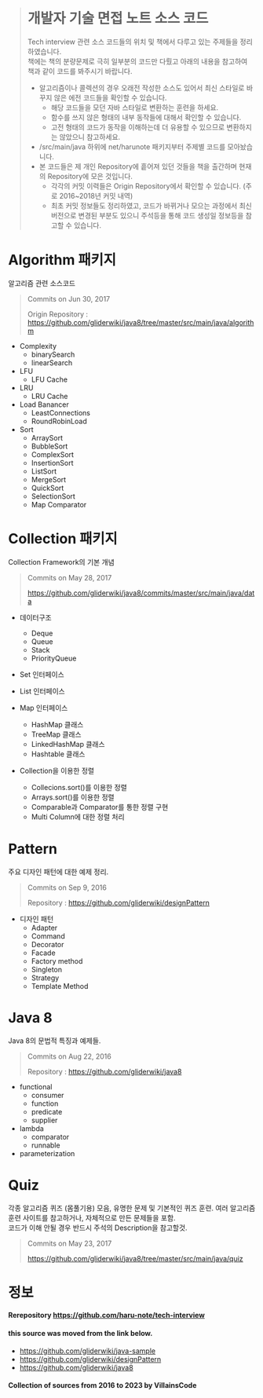 > # 개발자 기술 면접 노트 소스 코드 
> Tech interview 관련 소스 코드들의 위치 및 책에서 다루고 있는 주제들을 정리하였습니다.<br>
> 책에는 책의 분량문제로 극히 일부분의 코드만 다뤘고 아래의 내용을 참고하여 책과 같이 코드를 봐주시기 바랍니다. 
> - 알고리즘이나 콜렉션의 경우 오래전 작성한 소스도 있어서 최신 스타일로 바꾸지 않은 에전 코드들을 확인할 수 있습니다.
>   - 해당 코드들을 모던 자바 스타일로 변환하는 훈련을 하세요.  
>   - 함수를 쓰지 않은 형태의 내부 동작들에 대해서 확인할 수 있습니다.
>   - 고전 형태의 코드가 동작을 이해하는데 더 유용할 수 있으므로 변환하지는 않았으니 참고하세요.
> - /src/main/java 하위에 net/harunote 패키지부터 주제별 코드를 모아놨습니다.
> - 본 코드들은 제 개인 Repository에 흩어져 있던 것들을 책을 출간하며 현재의 Repository에 모은 것입니다.
>   - 각각의 커밋 이력들은 Origin Repository에서 확인할 수 있습니다. (주로 2016~2018년 커밋 내역)
>   - 최초 커밋 정보들도 정리하였고, 코드가 바뀌거나 모으는 과정에서 최신 버전으로 변경된 부분도 있으니 주석등을 통해 코드 생성일 정보등을 참고할 수 있습니다.


# Algorithm 패키지 
알고리즘 관련 소스코드
> Commits on Jun 30, 2017
> 
> Origin Repository : https://github.com/gliderwiki/java8/tree/master/src/main/java/algorithm

- Complexity  
  - binarySearch 
  - linearSearch
- LFU
  - LFU Cache
- LRU
  - LRU Cache
- Load Banancer 
  - LeastConnections
  - RoundRobinLoad
- Sort
  - ArraySort
  - BubbleSort
  - ComplexSort
  - InsertionSort
  - ListSort
  - MergeSort
  - QuickSort
  - SelectionSort
  - Map Comparator


# Collection 패키지 
Collection Framework의 기본 개념
> Commits on May 28, 2017
> 
> https://github.com/gliderwiki/java8/commits/master/src/main/java/data
> 
- 데이터구조 
  - Deque
  - Queue
  - Stack
  - PriorityQueue

- Set 인터페이스 
- List 인터페이스 
- Map 인터페이스 
  - HashMap 클래스
  - TreeMap 클래스
  - LinkedHashMap 클래스
  - Hashtable 클래스 

- Collection을 이용한 정렬
  - Collecions.sort()를 이용한 정렬
  - Arrays.sort()를 이용한 정렬 
  - Comparable과 Comparator를 통한 정렬 구현 
  - Multi Column에 대한 정렬 처리 

# Pattern
주요 디자인 패턴에 대한 예제 정리. 
> Commits on Sep 9, 2016
> 
> Repository : https://github.com/gliderwiki/designPattern
- 디자인 패턴
  - Adapter
  - Command
  - Decorator
  - Facade
  - Factory method
  - Singleton 
  - Strategy 
  - Template Method

# Java 8
Java 8의 문법적 특징과 예제들. 
> Commits on Aug 22, 2016
> 
> Repository : https://github.com/gliderwiki/java8
- functional
  - consumer
  - function
  - predicate
  - supplier
- lambda
  - comparator
  - runnable
- parameterization

# Quiz
각종 알고리즘 퀴즈 (몸풀기용) 모음, 유명한 문제 및 기본적인 퀴즈 훈련.
여러 알고리즘 훈련 사이트를 참고하거나, 자체적으로 만든 문제들을 포함.
<br>
코드가 이해 안될 경우 반드시 주석의 Description을 참고할것.  
> Commits on May 23, 2017
> 
> https://github.com/gliderwiki/java8/tree/master/src/main/java/quiz


# 정보
#### Rerepository https://github.com/haru-note/tech-interview


#### this source was moved from the link below.
- https://github.com/gliderwiki/java-sample
- https://github.com/gliderwiki/designPattern
- https://github.com/gliderwiki/java8

#### Collection of sources from 2016 to 2023 by VillainsCode